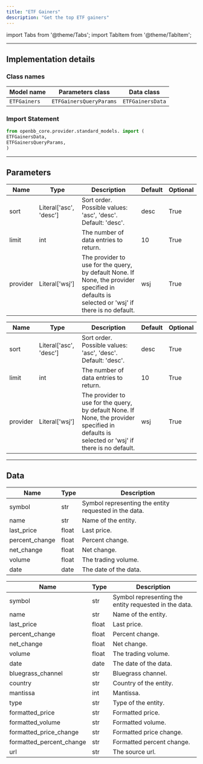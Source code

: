 ```yaml
---
title: "ETF Gainers"
description: "Get the top ETF gainers"
---
```


<!-- markdownlint-disable MD012 MD031 MD033 -->

import Tabs from '@theme/Tabs';
import TabItem from '@theme/TabItem';

---

## Implementation details

### Class names

| Model name | Parameters class | Data class |
| ---------- | ---------------- | ---------- |
| `ETFGainers` | `ETFGainersQueryParams` | `ETFGainersData` |

### Import Statement

```python
from openbb_core.provider.standard_models. import (
ETFGainersData,
ETFGainersQueryParams,
)
```

---

## Parameters

<Tabs>

<TabItem value='standard' label='standard'>

| Name | Type | Description | Default | Optional |
| ---- | ---- | ----------- | ------- | -------- |
| sort | Literal['asc', 'desc'] | Sort order. Possible values: 'asc', 'desc'. Default: 'desc'. | desc | True |
| limit | int | The number of data entries to return. | 10 | True |
| provider | Literal['wsj'] | The provider to use for the query, by default None. If None, the provider specified in defaults is selected or 'wsj' if there is no default. | wsj | True |
</TabItem>

<TabItem value='wsj' label='wsj'>

| Name | Type | Description | Default | Optional |
| ---- | ---- | ----------- | ------- | -------- |
| sort | Literal['asc', 'desc'] | Sort order. Possible values: 'asc', 'desc'. Default: 'desc'. | desc | True |
| limit | int | The number of data entries to return. | 10 | True |
| provider | Literal['wsj'] | The provider to use for the query, by default None. If None, the provider specified in defaults is selected or 'wsj' if there is no default. | wsj | True |
</TabItem>

</Tabs>

---

## Data

<Tabs>

<TabItem value='standard' label='standard'>

| Name | Type | Description |
| ---- | ---- | ----------- |
| symbol | str | Symbol representing the entity requested in the data. |
| name | str | Name of the entity. |
| last_price | float | Last price. |
| percent_change | float | Percent change. |
| net_change | float | Net change. |
| volume | float | The trading volume. |
| date | date | The date of the data. |
</TabItem>

<TabItem value='wsj' label='wsj'>

| Name | Type | Description |
| ---- | ---- | ----------- |
| symbol | str | Symbol representing the entity requested in the data. |
| name | str | Name of the entity. |
| last_price | float | Last price. |
| percent_change | float | Percent change. |
| net_change | float | Net change. |
| volume | float | The trading volume. |
| date | date | The date of the data. |
| bluegrass_channel | str | Bluegrass channel. |
| country | str | Country of the entity. |
| mantissa | int | Mantissa. |
| type | str | Type of the entity. |
| formatted_price | str | Formatted price. |
| formatted_volume | str | Formatted volume. |
| formatted_price_change | str | Formatted price change. |
| formatted_percent_change | str | Formatted percent change. |
| url | str | The source url. |
</TabItem>

</Tabs>

